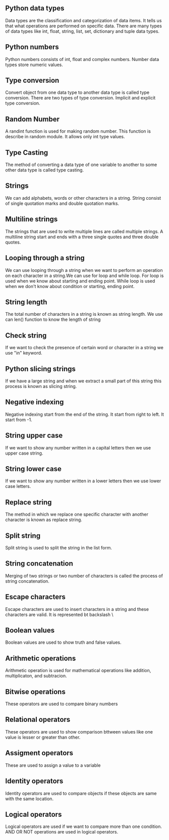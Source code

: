 ## Python data types
Data types are the classification and categorization of data items. It tells us that what operations are performed on specific data. There are many types of data types like int, float, string, list, set, dictionary and tuple data types. 
## Python numbers
Python numbers consists of int, float and complex numbers. Number data types store numeric values.
## Type conversion
Convert object from one data type to another data type is called type conversion. There are two types of type conversion. Implicit and explicit type conversion.
## Random Number
A randint function is used for making random number. This function is describe in random module. It allows only int type values.
## Type Casting
The method of converting a data type of one variable to another to some other data type is called type casting.
## Strings
We can add alphabets, words or other characters in a string. String consist of single quotation marks and double quotation marks.
## Multiline strings
The strings that are used to write multiple lines are called multiple strings. A multiline string start and ends with a three single quotes and three double quotes.
## Looping through a string
We can use looping through a string when we want to perform an operation on each character in a string.We can use for loop and while loop. For loop is used when we know about starting and ending point. While loop is used when we don't know about condition or starting, ending point.
## String length
The total number of characters in a string is known as string length. We use can len() function to know the length of string
## Check string
If we want to check the presence of certain word or character in a string we use "in" keyword.
## Python slicing strings
If we have a large string and when we extract a small part of this string this process is known as slicing string.
## Negative indexing
Negative indexing start from the end of the string. It start from right to left. It start from -1.
## String upper case
If we want to show any number written in a capital letters then we use upper case string.
## String lower case
If we want to show any number written in a lower letters then we use lower case letters.
## Replace string
The method in which we replace one specific character with another character is known as replace string.
## Split string
Split string is used to split the string in the list form.
## String concatenation
Merging of two strings or two number of characters is called the process of string concatenation. 
## Escape characters
Escape characters are used to insert characters in a string and these characters are valid. It is represented bt backslash \
## Boolean values
Boolean values are used to show truth and false values.
## Arithmetic operations
Arithmetic operation is used for mathematical operations like addition, multiplicaton, and subtracion.
## Bitwise operations
These operators are used to compare binary numbers
## Relational operators
These operators are used to show comparison bttween values like one value is lesser or greater than other.
## Assigment operators
These are used to assign a value to a variable
## Identity operators
Identity operators are used to compare objects if these objects are same with the same location.
## Logical operators
Logical operators are used if we want to compare more than one condition. AND OR NOT operations are used in logical operators.










